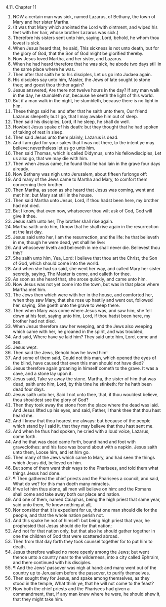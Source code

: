 4.11. Chapter 11
1. NOW a certain man was sick, named Lazarus, of Bethany, the town of Mary and her sister Martha.
2. (It was that Mary which anointed the Lord with ointment, and wiped his feet with her hair, whose brother Lazarus was sick.)
3. Therefore his sisters sent unto him, saying, Lord, behold, he whom thou lovest is sick.
4. When Jesus heard that, he said, This sickness is not unto death, but for the glory of God, that the Son of God might be glorified thereby.
5. Now Jesus loved Martha, and her sister, and Lazarus.
6. When he had heard therefore that he was sick, he abode two days still in the same place where he was.
7. Then after that saith he to his disciples, Let us go into Judaea again.
8. His disciples say unto him, Master, the Jews of late sought to stone thee; and goest thou thither again?
9. Jesus answered, Are there not twelve hours in the day? If any man walk in the day, he stumbleth not, because he seeth the light of this world.
10. But if a man walk in the night, he stumbleth, because there is no light in him.
11. These things said he: and after that he saith unto them, Our friend Lazarus sleepeth; but I go, that I may awake him out of sleep.
12. Then said his disciples, Lord, if he sleep, he shall do well.
13. Howbeit Jesus spake of his death: but they thought that he had spoken of taking of rest in sleep.
14. Then said Jesus unto them plainly, Lazarus is dead.
15. And I am glad for your sakes that I was not there, to the intent ye may believe; nevertheless let us go unto him.
16. Then said Thomas, which is called Didymus, unto his fellowdisciples, Let us also go, that we may die with him.
17. Then when Jesus came, he found that he had lain in the grave four days already.
18. Now Bethany was nigh unto Jerusalem, about fifteen furlongs off:
19. And many of the Jews came to Martha and Mary, to comfort them concerning their brother.
20. Then Martha, as soon as she heard that Jesus was coming, went and met him: but Mary sat still in the house.
21. Then said Martha unto Jesus, Lord, if thou hadst been here, my brother had not died.
22. But I know, that even now, whatsoever thou wilt ask of God, God will give it thee.
23. Jesus saith unto her, Thy brother shall rise again.
24. Martha saith unto him, I know that he shall rise again in the resurrection at the last day.
25. Jesus said unto her, I am the resurrection, and the life: he that believeth in me, though he were dead, yet shall he live:
26. And whosoever liveth and believeth in me shall never die. Believest thou this?
27. She saith unto him, Yea, Lord: I believe that thou art the Christ, the Son of God, which should come into the world.
28. And when she had so said, she went her way, and called Mary her sister secretly, saying, The Master is come, and calleth for thee.
29. As soon as she heard that, she arose quickly, and came unto him.
30. Now Jesus was not yet come into the town, but was in that place where Martha met him.
31. The Jews then which were with her in the house, and comforted her, when they saw Mary, that she rose up hastily and went out, followed her, saying, She goeth unto the grave to weep there.
32. Then when Mary was come where Jesus was, and saw him, she fell down at his feet, saying unto him, Lord, if thou hadst been here, my brother had not died.
33. When Jesus therefore saw her weeping, and the Jews also weeping which came with her, he groaned in the spirit, and was troubled,
34. And said, Where have ye laid him? They said unto him, Lord, come and see.
35. Jesus wept.
36. Then said the Jews, Behold how he loved him!
37. And some of them said, Could not this man, which opened the eyes of the blind, have caused that even this man should not have died?
38. Jesus therefore again groaning in himself cometh to the grave. It was a cave, and a stone lay upon it.
39. Jesus said, Take ye away the stone. Martha, the sister of him that was dead, saith unto him, Lord, by this time he stinketh: for he hath been dead four days.
40. Jesus saith unto her, Said I not unto thee, that, if thou wouldest believe, thou shouldest see the glory of God?
41. Then they took away the stone from the place where the dead was laid. And Jesus lifted up his eyes, and said, Father, I thank thee that thou hast heard me.
42. And I knew that thou hearest me always: but because of the people which stand by I said it, that they may believe that thou hast sent me.
43. And when he thus had spoken, he cried with a loud voice, Lazarus, come forth.
44. And he that was dead came forth, bound hand and foot with graveclothes: and his face was bound about with a napkin. Jesus saith unto them, Loose him, and let him go.
45. Then many of the Jews which came to Mary, and had seen the things which Jesus did, believed on him.
46. But some of them went their ways to the Pharisees, and told them what things Jesus had done.
47. ¶ Then gathered the chief priests and the Pharisees a council, and said, What do we? for this man doeth many miracles.
48. If we let him thus alone, all men will believe on him: and the Romans shall come and take away both our place and nation.
49. And one of them, named Caiaphas, being the high priest that same year, said unto them, Ye know nothing at all,
50. Nor consider that it is expedient for us, that one man should die for the people, and that the whole nation perish not.
51. And this spake he not of himself: but being high priest that year, he prophesied that Jesus should die for that nation;
52. And not for that nation only, but that also he should gather together in one the children of God that were scattered abroad.
53. Then from that day forth they took counsel together for to put him to death.
54. Jesus therefore walked no more openly among the Jews; but went thence unto a country near to the wilderness, into a city called Ephraim, and there continued with his disciples.
55. ¶ And the Jews' passover was nigh at hand: and many went out of the country up to Jerusalem before the passover, to purify themselves.
56. Then sought they for Jesus, and spake among themselves, as they stood in the temple, What think ye, that he will not come to the feast?
57. Now both the chief priests and the Pharisees had given a commandment, that, if any man knew where he were, he should shew it, that they might take him.


